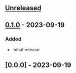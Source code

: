 ## [Unreleased]

## [0.1.0] - 2023-09-19

### Added

- Initial release

## [0.0.0] - 2023-09-19

[unreleased]: https://github.com/chakra-ui/ark/compare/@ark-ui/anatomy@0.1.0...HEAD
[0.1.0]: https://github.com/chakra-ui/ark/releases/tag/@ark-ui/anatomy@0.1.0
